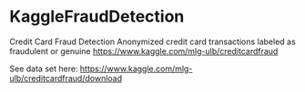 # KaggleFraudDetection
Credit Card Fraud Detection
Anonymized credit card transactions labeled as fraudulent or genuine
https://www.kaggle.com/mlg-ulb/creditcardfraud

See data set here: 
https://www.kaggle.com/mlg-ulb/creditcardfraud/download
